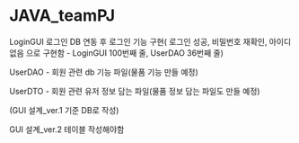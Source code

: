 # JAVA_teamPJ


LoginGUI 로그인 DB 연동 후 로그인 기능 구현( 로그인 성공, 비밀번호 재확인, 아이디 없음 으로 구현함 - LoginGUI 100번째 줄, UserDAO 36번째 줄)


UserDAO - 회원 관련 db 기능 파일(물품 기능 만들 예정)

UserDTO - 회원 관련 유저 정보 담는 파일(물품 정보 담는 파일도 만들 예정)

(GUI 설계_ver.1 기준 DB로 작성)


GUI 설계_ver.2 테이블 작성해야함
